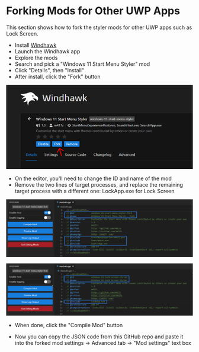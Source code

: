 # Forking Mods for Other UWP Apps
This section shows how to fork the styler mods for other UWP apps such as Lock Screen.

- Install [Windhawk](https://windhawk.net/)
- Launch the Windhawk app
- Explore the mods
- Search and pick a "Windows 11 Start Menu Styler" mod
- Click "Details", then "Install"
- After install, click the "Fork" button

![](https://github.com/AromaKitsune/Windows-XAML-Styles/blob/main/screenshots/Fork1.png)

- On the editor, you'll need to change the ID and name of the mod
- Remove the two lines of target processes, and replace the remaining target process with a different one: LockApp.exe for Lock Screen

![](https://github.com/AromaKitsune/Windows-XAML-Styles/blob/main/screenshots/Fork2.png)

![](https://github.com/AromaKitsune/Windows-XAML-Styles/blob/main/screenshots/Fork3.png)

- When done, click the "Compile Mod" button

- Now you can copy the JSON code from this GitHub repo and paste it into the forked mod settings → Advanced tab → "Mod settings" text box

